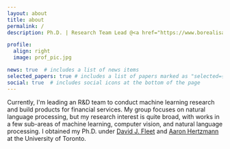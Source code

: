 ```yaml
---
layout: about
title: about
permalink: /
description: Ph.D. | Research Team Lead @<a href="https://www.borealisai.com">Borealis AI (RBC)</a>

profile:
  align: right
  image: prof_pic.jpg

news: true  # includes a list of news items
selected_papers: true # includes a list of papers marked as "selected={true}"
social: true  # includes social icons at the bottom of the page
---
```


Currently, I'm leading an R&D team to conduct machine learning research and build products for financial services. My group focuses on natural language processing, but my research interest is quite broad, with works in a few sub-areas of machine learning, computer vision, and natural language processing. I obtained my Ph.D. under <a href="http://www.cs.toronto.edu/~fleet/">David J. Fleet</a> and <a href="https://www.dgp.toronto.edu/~hertzman/">Aaron Hertzmann</a> at the University of Toronto. 
